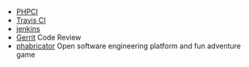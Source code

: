 * [PHPCI](https://www.phptesting.org/)
* [Travis CI](https://travis-ci.org/)
* [jenkins](https://jenkins.io/index.html)
* [Gerrit](https://github.com/GerritCodeReview/gerrit) Code Review
* [phabricator](http://phabricator.org/) Open software engineering platform and fun adventure game
